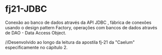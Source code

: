 # fj21-JDBC
Conexão ao banco de dados através da API JDBC , 
fábrica de conexões usando o design pattern Factory, 
operações com bancos de dados através de DAO - Data Access Object.

//Desenvolvido ao longo da leitura da apostila fj-21 da "Caelum" especificamente no cápitulo 2.

